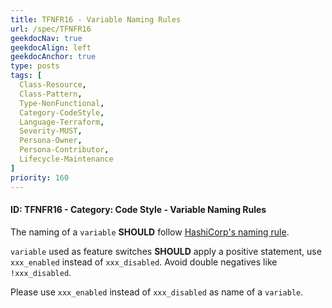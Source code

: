 ```yaml
---
title: TFNFR16 - Variable Naming Rules
url: /spec/TFNFR16
geekdocNav: true
geekdocAlign: left
geekdocAnchor: true
type: posts
tags: [
  Class-Resource,
  Class-Pattern,
  Type-NonFunctional,
  Category-CodeStyle,
  Language-Terraform,
  Severity-MUST,
  Persona-Owner,
  Persona-Contributor,
  Lifecycle-Maintenance
]
priority: 160
---
```


#### ID: TFNFR16 - Category: Code Style - Variable Naming Rules

The naming of a `variable` **SHOULD** follow [HashiCorp's naming rule](https://www.terraform.io/docs/extend/best-practices/naming.html).

`variable` used as feature switches **SHOULD** apply a positive statement, use `xxx_enabled` instead of `xxx_disabled`. Avoid double negatives like `!xxx_disabled`.

Please use `xxx_enabled` instead of `xxx_disabled` as name of a `variable`.
